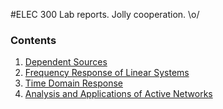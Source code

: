 #ELEC 300
Lab reports. Jolly cooperation. \o/

### Contents
1. [Dependent Sources](./lab01/ELEC300_Lab_01.pdf)
2. [Frequency Response of Linear Systems](./lab02/ELEC300_Lab_02.pdf)
3. [Time Domain Response](./lab03/elec300_Lab_03.pdf)
4. [Analysis and Applications of Active Networks](./lab04/elec300_Lab_04.pdf)
